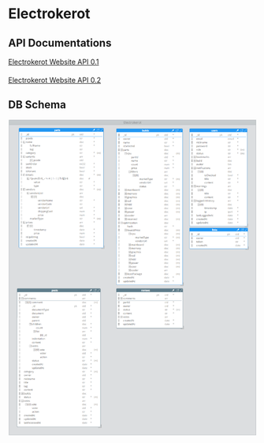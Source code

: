 # Electrokerot

## API Documentations

[Electrokerot Website API 0.1](https://app.swaggerhub.com/apis/SwimmingPolar/electrokerot/0.0.1)

####

[Electrokerot Website API 0.2](https://app.swaggerhub.com/apis/SwimmingPolar/electrokerot/0.0.2)

## DB Schema

![db-schema](assets/db-schema.png)
